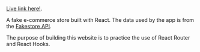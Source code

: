 [Live link here!](https://c-yip.github.io/shopping-cart/).

A fake e-commerce store built with React. The data used by the app is from the [Fakestore API](https://fakestoreapi.com/).

The purpose of building this website is to practice the use of React Router and React Hooks.

